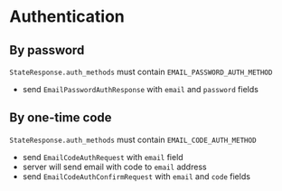 # Authentication

## By password
`StateResponse.auth_methods` must contain `EMAIL_PASSWORD_AUTH_METHOD`

- send `EmailPasswordAuthResponse` with `email` and `password` fields

## By one-time code
`StateResponse.auth_methods` must contain `EMAIL_CODE_AUTH_METHOD`

- send `EmailCodeAuthRequest` with `email` field
- server will send email with code to `email` address
- send `EmailCodeAuthConfirmRequest` with `email` and `code` fields
